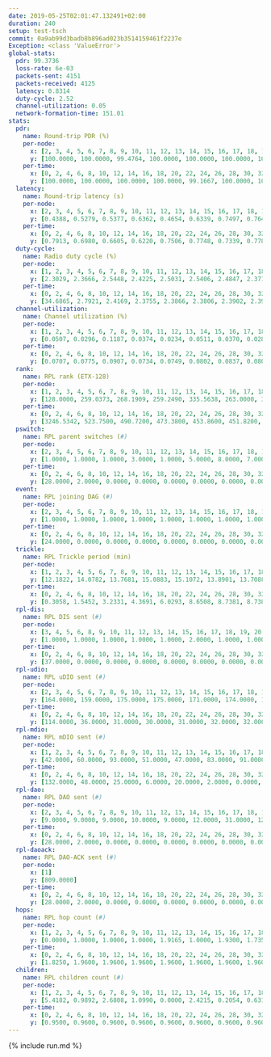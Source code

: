 ```yaml
---
date: 2019-05-25T02:01:47.132491+02:00
duration: 240
setup: test-tsch
commit: 0a9ab99d3badb8b896ad023b3514159461f2237e
Exception: <class 'ValueError'>
global-stats:
  pdr: 99.3736
  loss-rate: 6e-03
  packets-sent: 4151
  packets-received: 4125
  latency: 0.8314
  duty-cycle: 2.52
  channel-utilization: 0.05
  network-formation-time: 151.01
stats:
  pdr:
    name: Round-trip PDR (%)
    per-node:
      x: [2, 3, 4, 5, 6, 7, 8, 9, 10, 11, 12, 13, 14, 15, 16, 17, 18, 19, 20, 21, 22, 23, 24, 25]
      y: [100.0000, 100.0000, 99.4764, 100.0000, 100.0000, 100.0000, 100.0000, 100.0000, 100.0000, 99.4220, 99.3976, 100.0000, 99.4286, 99.4413, 99.4565, 90.8571, 100.0000, 99.4286, 100.0000, 99.3548, 100.0000, 99.3711, 100.0000, 99.4624]
    per-time:
      x: [0, 2, 4, 6, 8, 10, 12, 14, 16, 18, 20, 22, 24, 26, 28, 30, 32, 34, 36, 38, 40, 42, 44, 46, 48, 50, 52, 54, 56, 58, 60, 62, 64, 66, 68]
      y: [100.0000, 100.0000, 100.0000, 100.0000, 99.1667, 100.0000, 100.0000, 100.0000, 98.3333, 99.1667, 100.0000, 100.0000, 100.0000, 100.0000, 100.0000, 100.0000, 100.0000, 99.1736, 96.6667, 99.1667, 91.5966, 100.0000, 100.0000, 100.0000, 100.0000, 100.0000, 100.0000, 98.3333, 99.1667, 100.0000, 99.1667, 100.0000, 100.0000, 98.3333, 100.0000]
  latency:
    name: Round-trip latency (s)
    per-node:
      x: [2, 3, 4, 5, 6, 7, 8, 9, 10, 11, 12, 13, 14, 15, 16, 17, 18, 19, 20, 21, 22, 23, 24, 25]
      y: [0.4388, 0.5279, 0.5377, 0.6362, 0.4654, 0.6339, 0.7497, 0.7641, 0.6066, 0.8344, 0.8455, 0.6618, 0.9521, 0.8111, 0.7090, 1.0206, 0.8395, 1.0264, 0.9611, 1.3553, 1.0730, 1.2156, 1.2019, 1.2183]
    per-time:
      x: [0, 2, 4, 6, 8, 10, 12, 14, 16, 18, 20, 22, 24, 26, 28, 30, 32, 34, 36, 38, 40, 42, 44, 46, 48, 50, 52, 54, 56, 58, 60, 62, 64, 66, 68]
      y: [0.7913, 0.6980, 0.6605, 0.6220, 0.7506, 0.7748, 0.7339, 0.7784, 0.7537, 0.7690, 0.7944, 0.8024, 0.8423, 0.8117, 0.8925, 0.7931, 0.7434, 0.7526, 0.8272, 0.7870, 0.8266, 0.8940, 0.8135, 0.7629, 1.0285, 0.9398, 0.7722, 0.8547, 0.8462, 0.8773, 1.3015, 1.1470, 0.9102, 0.9339, 0.7991]
  duty-cycle:
    name: Radio duty cycle (%)
    per-node:
      x: [1, 2, 3, 4, 5, 6, 7, 8, 9, 10, 11, 12, 13, 14, 15, 16, 17, 18, 19, 20, 21, 22, 23, 24, 25]
      y: [2.3029, 2.3666, 2.5448, 2.4225, 2.5031, 2.5406, 2.4847, 2.3710, 2.5722, 2.5322, 2.5206, 2.4732, 2.6850, 2.5824, 2.5438, 2.5918, 2.4588, 2.6469, 2.6140, 2.6670, 2.7423, 2.6485, 3.1607, 2.7862, 2.7136]
    per-time:
      x: [0, 2, 4, 6, 8, 10, 12, 14, 16, 18, 20, 22, 24, 26, 28, 30, 32, 34, 36, 38, 40, 42, 44, 46, 48, 50, 52, 54, 56, 58, 60, 62, 64, 66, 68, 70, 72, 74, 76, 78, 80, 82, 84, 86, 88, 90, 92, 94, 96, 98, 100, 102, 104, 106, 108, 110, 112, 114, 116, 118, 120, 122, 124, 126, 128, 130, 132, 134, 136, 138, 140, 142, 144, 146, 148, 150, 152, 154, 156, 158, 160, 162, 164, 166, 168, 170, 172, 174, 176, 178, 180, 182, 184, 186, 188, 190, 192, 194, 196, 198, 200, 202, 204, 206, 208, 210, 212, 214, 216, 218, 220, 222, 224, 226, 228, 230, 232, 234, 236, 238]
      y: [34.6865, 2.7921, 2.4169, 2.3755, 2.3866, 2.3806, 2.3902, 2.3914, 2.3927, 2.3957, 2.4105, 2.4082, 2.4080, 2.4055, 2.4212, 2.4297, 2.3988, 2.3998, 2.5135, 2.3877, 2.4640, 2.4550, 2.4387, 2.4023, 2.3936, 2.4086, 2.4000, 2.3832, 2.4036, 2.4148, 2.4169, 2.4060, 2.3852, 2.3830, 2.3904, 2.2119, 2.2586, 2.3643, 2.4149, 2.5032, 2.5085, 2.5290, 2.5678, 2.3999, 2.2864, 2.2660, 2.2700, 2.2677, 2.2593, 2.2634, 2.2646, 2.2642, 2.2590, 2.2582, 2.2561, 2.2574, 2.2640, 2.2757, 2.2644, 2.2594, 2.2601, 2.2551, 2.2622, 2.2560, 2.2586, 2.2677, 2.2603, 2.2720, 2.2616, 2.2524, 2.2564, 2.2722, 2.2590, 2.2591, 2.2610, 2.2635, 2.2662, 2.2575, 2.2575, 2.2547, 2.2610, 2.2580, 2.2598, 2.2594, 2.2620, 2.2705, 2.2592, 2.2584, 2.2577, 2.2585, 2.2642, 2.2579, 2.2611, 2.2589, 2.2647, 2.2580, 2.2599, 2.2574, 2.2561, 2.2618, 2.2657, 2.2595, 2.2582, 2.2621, 2.2561, 2.2575, 2.2522, 2.2574, 2.2644, 2.2602, 2.2660, 2.2565, 2.2638, 2.2626, 2.2627, 2.2576, 2.2571, 2.2644, 2.2601, 2.2567]
  channel-utilization:
    name: Channel utilization (%)
    per-node:
      x: [1, 2, 3, 4, 5, 6, 7, 8, 9, 10, 11, 12, 13, 14, 15, 16, 17, 18, 19, 20, 21, 22, 23, 24, 25]
      y: [0.0507, 0.0296, 0.1187, 0.0374, 0.0234, 0.0511, 0.0370, 0.0282, 0.0253, 0.0238, 0.0279, 0.0277, 0.1159, 0.0255, 0.0681, 0.0385, 0.0591, 0.0388, 0.0269, 0.0495, 0.0291, 0.0298, 0.0244, 0.0233, 0.0247]
    per-time:
      x: [0, 2, 4, 6, 8, 10, 12, 14, 16, 18, 20, 22, 24, 26, 28, 30, 32, 34, 36, 38, 40, 42, 44, 46, 48, 50, 52, 54, 56, 58, 60, 62, 64, 66, 68, 70, 72, 74, 76, 78, 80, 82, 84, 86, 88, 90, 92, 94, 96, 98, 100, 102, 104, 106, 108, 110, 112, 114, 116, 118, 120, 122, 124, 126, 128, 130, 132, 134, 136, 138, 140, 142, 144, 146, 148, 150, 152, 154, 156, 158, 160, 162, 164, 166, 168, 170, 172, 174, 176, 178, 180, 182, 184, 186, 188, 190, 192, 194, 196, 198, 200, 202, 204, 206, 208, 210, 212, 214, 216, 218, 220, 222, 224, 226, 228, 230, 232, 234, 236, 238]
      y: [0.0707, 0.0775, 0.0907, 0.0734, 0.0749, 0.0802, 0.0837, 0.0809, 0.0803, 0.0861, 0.0908, 0.0894, 0.0912, 0.0881, 0.0939, 0.0981, 0.0839, 0.0849, 0.2128, 0.0476, 0.0297, 0.0371, 0.0956, 0.0823, 0.0821, 0.0881, 0.0838, 0.0790, 0.0852, 0.0956, 0.0926, 0.0899, 0.0792, 0.0776, 0.0823, 0.0484, 0.0322, 0.0334, 0.0702, 0.0987, 0.1095, 0.1137, 0.1278, 0.0629, 0.0229, 0.0190, 0.0206, 0.0203, 0.0189, 0.0197, 0.0184, 0.0188, 0.0184, 0.0188, 0.0177, 0.0184, 0.0193, 0.0249, 0.0201, 0.0179, 0.0188, 0.0176, 0.0203, 0.0176, 0.0189, 0.0210, 0.0189, 0.0221, 0.0194, 0.0166, 0.0183, 0.0242, 0.0191, 0.0187, 0.0190, 0.0195, 0.0199, 0.0174, 0.0181, 0.0174, 0.0195, 0.0182, 0.0189, 0.0183, 0.0191, 0.0231, 0.0177, 0.0191, 0.0184, 0.0187, 0.0214, 0.0179, 0.0184, 0.0181, 0.0201, 0.0179, 0.0196, 0.0184, 0.0175, 0.0206, 0.0205, 0.0183, 0.0171, 0.0189, 0.0177, 0.0185, 0.0165, 0.0177, 0.0209, 0.0182, 0.0205, 0.0174, 0.0193, 0.0210, 0.0216, 0.0188, 0.0181, 0.0210, 0.0180, 0.0182]
  rank:
    name: RPL rank (ETX-128)
    per-node:
      x: [1, 2, 3, 4, 5, 6, 7, 8, 9, 10, 11, 12, 13, 14, 15, 16, 17, 18, 19, 20, 21, 22, 23, 24, 25]
      y: [128.0000, 259.0373, 268.1909, 259.2490, 335.5638, 263.0000, 366.3184, 1676.9127, 719.9838, 396.4421, 524.7642, 5717.5936, 370.7801, 5358.2615, 411.6556, 463.5968, 41838.4972, 4089.3139, 522.7951, 543.2946, 1861.9644, 1122.3130, 7020.1182, 4726.5498, 4230.3993]
    per-time:
      x: [0, 2, 4, 6, 8, 10, 12, 14, 16, 18, 20, 22, 24, 26, 28, 30, 32, 34, 36, 38, 40, 42, 44, 46, 48, 50, 52, 54, 56, 58, 60, 62, 64, 66, 68, 70, 72, 74, 76, 78, 80, 82, 84, 86, 88, 90, 92, 94, 96, 98, 100, 102, 104, 106, 108, 110, 112, 114, 116, 118, 120, 122, 124, 126, 128, 130, 132, 134, 136, 138, 140, 142, 144, 146, 148, 150, 152, 154, 156, 158, 160, 162, 164, 166, 168, 170, 172, 174, 176, 178, 180, 182, 184, 186, 188, 190, 192, 194, 196, 198, 200, 202, 204, 206, 208, 210, 212, 214, 216, 218, 220, 222, 224, 226, 228, 230, 232, 234, 236, 238]
      y: [3246.5342, 523.7500, 490.7200, 473.3800, 453.8600, 451.8200, 461.1200, 457.1000, 455.8200, 457.5741, 479.5660, 474.0600, 474.0588, 470.5200, 481.9608, 485.0189, 460.7800, 453.5400, 491.1462, 22787.0495, 59729.2435, 58929.6152, 462.8846, 458.8800, 455.7843, 470.5400, 480.1800, 474.4118, 470.7600, 478.4118, 467.2075, 468.1961, 460.8600, 458.2000, 461.6800, 808.2295, 1298.3665, 1881.5452, 3151.3602, 4874.1799, 16679.2574, 17708.0472, 19862.3333, 3820.0678, 493.2600, 486.7451, 481.8431, 475.6800, 474.7736, 460.0600, 456.1569, 447.6200, 448.3333, 445.1800, 444.7000, 444.1000, 443.0200, 440.6667, 440.5490, 442.7200, 442.6800, 442.3922, 440.6275, 440.8431, 438.0200, 440.8824, 443.8235, 433.3922, 429.7400, 428.6400, 429.7600, 438.3077, 430.2000, 432.6346, 427.6200, 424.1000, 422.8000, 422.4600, 420.9400, 419.4600, 418.7647, 417.8800, 418.4800, 417.4200, 416.7059, 411.8400, 409.2400, 408.6200, 407.9804, 408.5200, 411.8431, 415.8000, 414.4400, 414.8431, 411.7000, 412.1800, 410.2745, 408.1000, 408.8400, 407.6800, 404.7000, 402.2800, 405.3200, 409.0000, 408.0800, 407.4000, 407.5400, 407.0577, 404.6200, 404.3800, 406.2600, 406.7200, 409.4200, 408.2400, 410.1765, 409.7500, 407.6000, 406.4510, 406.3000, 405.7843]
  pswitch:
    name: RPL parent switches (#)
    per-node:
      x: [2, 3, 4, 5, 6, 7, 8, 9, 10, 11, 12, 13, 14, 15, 16, 17, 18, 19, 20, 21, 22, 23, 24, 25]
      y: [1.0000, 1.0000, 1.0000, 3.0000, 1.0000, 5.0000, 8.0000, 7.0000, 2.0000, 6.0000, 24.0000, 1.0000, 24.0000, 1.0000, 8.0000, 30.0000, 21.0000, 4.0000, 1.0000, 9.0000, 5.0000, 32.0000, 18.0000, 20.0000]
    per-time:
      x: [0, 2, 4, 6, 8, 10, 12, 14, 16, 18, 20, 22, 24, 26, 28, 30, 32, 34, 36, 38, 40, 42, 44, 46, 48, 50, 52, 54, 56, 58, 60, 62, 64, 66, 68, 70, 72, 74, 76, 78, 80, 82, 84, 86, 88, 90, 92, 94, 96, 98, 100, 102, 104, 106, 108, 110, 112, 114, 116, 118, 120, 122, 124, 126, 128, 130, 132, 134, 136, 138, 140, 142, 144, 146, 148, 150, 152, 154, 156, 158, 160, 162, 164, 166, 168, 170, 172, 174, 176, 178, 180, 182, 184, 186, 188, 190, 192, 194, 196, 198, 200, 202, 204, 206, 208, 210, 212, 214, 216, 218, 220, 222, 224, 226, 228, 230, 232, 234, 236, 238]
      y: [28.0000, 2.0000, 0.0000, 0.0000, 0.0000, 0.0000, 0.0000, 0.0000, 0.0000, 4.0000, 3.0000, 0.0000, 1.0000, 0.0000, 1.0000, 3.0000, 0.0000, 0.0000, 0.0000, 1.0000, 0.0000, 0.0000, 2.0000, 0.0000, 1.0000, 0.0000, 0.0000, 1.0000, 0.0000, 1.0000, 3.0000, 1.0000, 0.0000, 0.0000, 0.0000, 1.0000, 5.0000, 8.0000, 17.0000, 26.0000, 26.0000, 29.0000, 31.0000, 6.0000, 0.0000, 1.0000, 1.0000, 0.0000, 3.0000, 0.0000, 1.0000, 0.0000, 1.0000, 0.0000, 0.0000, 0.0000, 0.0000, 1.0000, 1.0000, 0.0000, 0.0000, 1.0000, 1.0000, 1.0000, 0.0000, 1.0000, 1.0000, 1.0000, 0.0000, 0.0000, 0.0000, 2.0000, 0.0000, 2.0000, 0.0000, 0.0000, 0.0000, 0.0000, 0.0000, 0.0000, 1.0000, 0.0000, 0.0000, 0.0000, 1.0000, 0.0000, 0.0000, 0.0000, 1.0000, 0.0000, 1.0000, 0.0000, 0.0000, 1.0000, 0.0000, 0.0000, 1.0000, 0.0000, 0.0000, 0.0000, 0.0000, 0.0000, 0.0000, 0.0000, 0.0000, 0.0000, 0.0000, 2.0000, 0.0000, 0.0000, 0.0000, 0.0000, 0.0000, 0.0000, 1.0000, 2.0000, 0.0000, 1.0000, 0.0000, 1.0000]
  event:
    name: RPL joining DAG (#)
    per-node:
      x: [2, 3, 4, 5, 6, 7, 8, 9, 10, 11, 12, 13, 14, 15, 16, 17, 18, 19, 20, 21, 22, 23, 24, 25]
      y: [1.0000, 1.0000, 1.0000, 1.0000, 1.0000, 1.0000, 1.0000, 1.0000, 1.0000, 1.0000, 1.0000, 1.0000, 1.0000, 1.0000, 1.0000, 2.0000, 1.0000, 1.0000, 1.0000, 1.0000, 1.0000, 1.0000, 1.0000, 1.0000]
    per-time:
      x: [0, 2, 4, 6, 8, 10, 12, 14, 16, 18, 20, 22, 24, 26, 28, 30, 32, 34, 36, 38, 40, 42, 44]
      y: [24.0000, 0.0000, 0.0000, 0.0000, 0.0000, 0.0000, 0.0000, 0.0000, 0.0000, 0.0000, 0.0000, 0.0000, 0.0000, 0.0000, 0.0000, 0.0000, 0.0000, 0.0000, 0.0000, 0.0000, 0.0000, 0.0000, 1.0000]
  trickle:
    name: RPL Trickle period (min)
    per-node:
      x: [1, 2, 3, 4, 5, 6, 7, 8, 9, 10, 11, 12, 13, 14, 15, 16, 17, 18, 19, 20, 21, 22, 23, 24, 25]
      y: [12.1822, 14.0782, 13.7681, 15.0883, 15.1072, 13.8901, 13.7088, 13.5314, 14.1163, 15.0085, 14.0360, 11.8811, 13.8128, 11.9942, 13.7355, 13.8091, 7.0793, 12.2120, 13.7468, 13.6632, 13.2335, 13.6428, 16.0401, 13.6435, 13.6786]
    per-time:
      x: [0, 2, 4, 6, 8, 10, 12, 14, 16, 18, 20, 22, 24, 26, 28, 30, 32, 34, 36, 38, 40, 42, 44, 46, 48, 50, 52, 54, 56, 58, 60, 62, 64, 66, 68, 70, 72, 74, 76, 78, 80, 82, 84, 86, 88, 90, 92, 94, 96, 98, 100, 102, 104, 106, 108, 110, 112, 114, 116, 118, 120, 122, 124, 126, 128, 130, 132, 134, 136, 138, 140, 142, 144, 146, 148, 150, 152, 154, 156, 158, 160, 162, 164, 166, 168, 170, 172, 174, 176, 178, 180, 182, 184, 186, 188, 190, 192, 194, 196, 198, 200, 202, 204, 206, 208, 210, 212, 214, 216, 218, 220, 222, 224, 226, 228, 230, 232, 234, 236, 238]
      y: [0.3058, 1.5452, 3.2331, 4.3691, 6.0293, 8.6508, 8.7381, 8.7381, 8.7381, 16.5054, 16.4999, 16.8428, 16.9194, 16.9520, 17.0479, 17.1465, 17.1267, 17.1267, 17.2746, 11.2199, 1.8588, 2.7289, 6.0048, 7.3619, 8.0956, 8.7381, 11.0974, 11.1368, 11.3596, 11.8222, 16.9817, 17.4763, 17.4763, 17.4763, 17.4763, 17.4763, 17.2350, 15.5093, 9.6798, 1.7513, 3.7798, 3.8854, 3.8974, 1.5331, 2.2938, 4.2834, 4.4547, 7.0779, 8.7381, 8.7381, 8.9095, 12.4081, 17.4763, 17.4763, 17.4763, 17.4763, 17.4763, 17.4763, 17.4763, 17.4763, 17.4763, 17.4763, 17.4763, 17.4763, 17.4763, 17.4763, 17.4763, 17.4763, 17.4763, 17.4763, 17.4763, 17.4763, 17.4763, 17.4763, 17.4763, 17.4763, 17.4763, 17.4763, 17.4763, 17.4763, 17.4763, 17.4763, 17.4763, 17.4763, 17.4763, 17.4763, 17.4763, 17.4763, 17.4763, 17.4763, 17.4763, 17.4763, 17.4763, 17.4763, 17.4763, 17.4763, 17.4763, 17.4763, 17.4763, 17.4763, 17.4763, 17.4763, 17.4763, 17.4763, 17.4763, 17.4763, 17.4763, 17.4763, 17.4763, 17.4763, 17.4763, 17.4763, 17.4763, 17.4763, 17.4763, 17.4763, 17.4763, 17.4763, 17.4763, 17.4763]
  rpl-dis:
    name: RPL DIS sent (#)
    per-node:
      x: [3, 4, 5, 6, 8, 9, 10, 11, 12, 13, 14, 15, 16, 17, 18, 19, 20, 21, 22, 23, 24, 25]
      y: [1.0000, 1.0000, 1.0000, 1.0000, 1.0000, 2.0000, 1.0000, 1.0000, 7.0000, 1.0000, 6.0000, 1.0000, 2.0000, 14.0000, 5.0000, 2.0000, 2.0000, 3.0000, 2.0000, 11.0000, 4.0000, 4.0000]
    per-time:
      x: [0, 2, 4, 6, 8, 10, 12, 14, 16, 18, 20, 22, 24, 26, 28, 30, 32, 34, 36, 38, 40, 42, 44, 46, 48, 50, 52, 54, 56, 58, 60, 62, 64, 66, 68, 70, 72, 74, 76, 78, 80, 82, 84, 86]
      y: [37.0000, 0.0000, 0.0000, 0.0000, 0.0000, 0.0000, 0.0000, 0.0000, 0.0000, 0.0000, 0.0000, 0.0000, 0.0000, 0.0000, 0.0000, 0.0000, 0.0000, 0.0000, 0.0000, 1.0000, 3.0000, 3.0000, 0.0000, 0.0000, 0.0000, 0.0000, 0.0000, 0.0000, 0.0000, 0.0000, 0.0000, 0.0000, 0.0000, 0.0000, 0.0000, 0.0000, 1.0000, 4.0000, 3.0000, 3.0000, 5.0000, 6.0000, 6.0000, 1.0000]
  rpl-udio:
    name: RPL uDIO sent (#)
    per-node:
      x: [2, 3, 4, 5, 6, 7, 8, 9, 10, 11, 12, 13, 14, 15, 16, 17, 18, 19, 20, 21, 22, 23, 24, 25]
      y: [164.0000, 159.0000, 175.0000, 175.0000, 171.0000, 174.0000, 173.0000, 178.0000, 185.0000, 171.0000, 209.0000, 163.0000, 194.0000, 179.0000, 167.0000, 236.0000, 187.0000, 173.0000, 173.0000, 180.0000, 168.0000, 171.0000, 173.0000, 171.0000]
    per-time:
      x: [0, 2, 4, 6, 8, 10, 12, 14, 16, 18, 20, 22, 24, 26, 28, 30, 32, 34, 36, 38, 40, 42, 44, 46, 48, 50, 52, 54, 56, 58, 60, 62, 64, 66, 68, 70, 72, 74, 76, 78, 80, 82, 84, 86, 88, 90, 92, 94, 96, 98, 100, 102, 104, 106, 108, 110, 112, 114, 116, 118, 120, 122, 124, 126, 128, 130, 132, 134, 136, 138, 140, 142, 144, 146, 148, 150, 152, 154, 156, 158, 160, 162, 164, 166, 168, 170, 172, 174, 176, 178, 180, 182, 184, 186, 188, 190, 192, 194, 196, 198, 200, 202, 204, 206, 208, 210, 212, 214, 216, 218, 220, 222, 224, 226, 228, 230, 232, 234, 236, 238, 240]
      y: [114.0000, 36.0000, 31.0000, 30.0000, 31.0000, 32.0000, 32.0000, 34.0000, 34.0000, 33.0000, 34.0000, 37.0000, 30.0000, 31.0000, 32.0000, 35.0000, 38.0000, 33.0000, 37.0000, 50.0000, 26.0000, 38.0000, 40.0000, 31.0000, 41.0000, 30.0000, 28.0000, 29.0000, 35.0000, 30.0000, 36.0000, 36.0000, 31.0000, 30.0000, 33.0000, 34.0000, 30.0000, 43.0000, 54.0000, 57.0000, 57.0000, 49.0000, 57.0000, 35.0000, 31.0000, 37.0000, 35.0000, 34.0000, 30.0000, 33.0000, 31.0000, 36.0000, 35.0000, 32.0000, 42.0000, 30.0000, 38.0000, 33.0000, 31.0000, 39.0000, 33.0000, 30.0000, 35.0000, 33.0000, 34.0000, 33.0000, 37.0000, 39.0000, 34.0000, 34.0000, 32.0000, 35.0000, 33.0000, 32.0000, 31.0000, 38.0000, 34.0000, 35.0000, 32.0000, 29.0000, 35.0000, 33.0000, 48.0000, 29.0000, 36.0000, 35.0000, 36.0000, 33.0000, 33.0000, 34.0000, 36.0000, 35.0000, 35.0000, 26.0000, 34.0000, 34.0000, 38.0000, 40.0000, 32.0000, 33.0000, 30.0000, 33.0000, 33.0000, 31.0000, 32.0000, 37.0000, 27.0000, 37.0000, 28.0000, 33.0000, 40.0000, 31.0000, 48.0000, 31.0000, 38.0000, 31.0000, 35.0000, 32.0000, 30.0000, 43.0000, 0.0000]
  rpl-mdio:
    name: RPL mDIO sent (#)
    per-node:
      x: [1, 2, 3, 4, 5, 6, 7, 8, 9, 10, 11, 12, 13, 14, 15, 16, 17, 18, 19, 20, 21, 22, 23, 24, 25]
      y: [42.0000, 60.0000, 93.0000, 51.0000, 47.0000, 83.0000, 91.0000, 68.0000, 70.0000, 59.0000, 76.0000, 66.0000, 98.0000, 64.0000, 104.0000, 102.0000, 50.0000, 75.0000, 104.0000, 102.0000, 85.0000, 74.0000, 27.0000, 35.0000, 39.0000]
    per-time:
      x: [0, 2, 4, 6, 8, 10, 12, 14, 16, 18, 20, 22, 24, 26, 28, 30, 32, 34, 36, 38, 40, 42, 44, 46, 48, 50, 52, 54, 56, 58, 60, 62, 64, 66, 68, 70, 72, 74, 76, 78, 80, 82, 84, 86, 88, 90, 92, 94, 96, 98, 100, 102, 104, 106, 108, 110, 112, 114, 116, 118, 120, 122, 124, 126, 128, 130, 132, 134, 136, 138, 140, 142, 144, 146, 148, 150, 152, 154, 156, 158, 160, 162, 164, 166, 168, 170, 172, 174, 176, 178, 180, 182, 184, 186, 188, 190, 192, 194, 196, 198, 200, 202, 204, 206, 208, 210, 212, 214, 216, 218, 220, 222, 224, 226, 228, 230, 232, 234, 236, 238, 240]
      y: [132.0000, 48.0000, 25.0000, 6.0000, 20.0000, 2.0000, 0.0000, 10.0000, 14.0000, 1.0000, 4.0000, 1.0000, 1.0000, 2.0000, 6.0000, 8.0000, 3.0000, 4.0000, 3.0000, 38.0000, 134.0000, 116.0000, 35.0000, 16.0000, 6.0000, 15.0000, 3.0000, 1.0000, 5.0000, 8.0000, 4.0000, 1.0000, 0.0000, 2.0000, 4.0000, 5.0000, 17.0000, 136.0000, 90.0000, 129.0000, 84.0000, 141.0000, 101.0000, 104.0000, 34.0000, 10.0000, 14.0000, 10.0000, 1.0000, 7.0000, 9.0000, 8.0000, 0.0000, 0.0000, 0.0000, 1.0000, 8.0000, 5.0000, 5.0000, 4.0000, 2.0000, 0.0000, 0.0000, 0.0000, 0.0000, 10.0000, 1.0000, 10.0000, 4.0000, 0.0000, 0.0000, 0.0000, 0.0000, 3.0000, 4.0000, 7.0000, 7.0000, 4.0000, 0.0000, 0.0000, 0.0000, 1.0000, 0.0000, 4.0000, 10.0000, 4.0000, 6.0000, 0.0000, 0.0000, 0.0000, 0.0000, 5.0000, 7.0000, 4.0000, 6.0000, 3.0000, 0.0000, 0.0000, 0.0000, 3.0000, 7.0000, 5.0000, 5.0000, 4.0000, 1.0000, 0.0000, 0.0000, 1.0000, 3.0000, 5.0000, 9.0000, 3.0000, 4.0000, 0.0000, 0.0000, 0.0000, 0.0000, 3.0000, 6.0000, 3.0000, 0.0000]
  rpl-dao:
    name: RPL DAO sent (#)
    per-node:
      x: [2, 3, 4, 5, 6, 7, 8, 9, 10, 11, 12, 13, 14, 15, 16, 17, 18, 19, 20, 21, 22, 23, 24, 25]
      y: [9.0000, 9.0000, 9.0000, 10.0000, 9.0000, 12.0000, 31.0000, 12.0000, 10.0000, 13.0000, 107.0000, 9.0000, 108.0000, 9.0000, 14.0000, 122.0000, 79.0000, 10.0000, 9.0000, 35.0000, 16.0000, 145.0000, 83.0000, 84.0000]
    per-time:
      x: [0, 2, 4, 6, 8, 10, 12, 14, 16, 18, 20, 22, 24, 26, 28, 30, 32, 34, 36, 38, 40, 42, 44, 46, 48, 50, 52, 54, 56, 58, 60, 62, 64, 66, 68, 70, 72, 74, 76, 78, 80, 82, 84, 86, 88, 90, 92, 94, 96, 98, 100, 102, 104, 106, 108, 110, 112, 114, 116, 118, 120, 122, 124, 126, 128, 130, 132, 134, 136, 138, 140, 142, 144, 146, 148, 150, 152, 154, 156, 158, 160, 162, 164, 166, 168, 170, 172, 174, 176, 178, 180, 182, 184, 186, 188, 190, 192, 194, 196, 198, 200, 202, 204, 206, 208, 210, 212, 214, 216, 218, 220, 222, 224, 226, 228, 230, 232, 234, 236, 238]
      y: [28.0000, 2.0000, 0.0000, 0.0000, 0.0000, 0.0000, 0.0000, 0.0000, 0.0000, 4.0000, 2.0000, 0.0000, 1.0000, 0.0000, 17.0000, 5.0000, 0.0000, 0.0000, 1.0000, 1.0000, 0.0000, 0.0000, 2.0000, 2.0000, 3.0000, 0.0000, 0.0000, 1.0000, 9.0000, 8.0000, 5.0000, 1.0000, 0.0000, 1.0000, 0.0000, 5.0000, 26.0000, 44.0000, 81.0000, 115.0000, 132.0000, 147.0000, 152.0000, 16.0000, 3.0000, 1.0000, 1.0000, 0.0000, 3.0000, 0.0000, 1.0000, 0.0000, 1.0000, 1.0000, 0.0000, 0.0000, 5.0000, 9.0000, 3.0000, 0.0000, 2.0000, 1.0000, 3.0000, 2.0000, 0.0000, 2.0000, 2.0000, 2.0000, 0.0000, 0.0000, 3.0000, 8.0000, 3.0000, 2.0000, 2.0000, 1.0000, 1.0000, 1.0000, 0.0000, 2.0000, 2.0000, 3.0000, 0.0000, 0.0000, 1.0000, 9.0000, 2.0000, 2.0000, 1.0000, 2.0000, 2.0000, 0.0000, 0.0000, 1.0000, 3.0000, 1.0000, 3.0000, 0.0000, 1.0000, 9.0000, 2.0000, 1.0000, 0.0000, 2.0000, 1.0000, 1.0000, 0.0000, 2.0000, 2.0000, 1.0000, 3.0000, 0.0000, 1.0000, 6.0000, 6.0000, 2.0000, 1.0000, 3.0000, 0.0000, 2.0000]
  rpl-daoack:
    name: RPL DAO-ACK sent (#)
    per-node:
      x: [1]
      y: [809.0000]
    per-time:
      x: [0, 2, 4, 6, 8, 10, 12, 14, 16, 18, 20, 22, 24, 26, 28, 30, 32, 34, 36, 38, 40, 42, 44, 46, 48, 50, 52, 54, 56, 58, 60, 62, 64, 66, 68, 70, 72, 74, 76, 78, 80, 82, 84, 86, 88, 90, 92, 94, 96, 98, 100, 102, 104, 106, 108, 110, 112, 114, 116, 118, 120, 122, 124, 126, 128, 130, 132, 134, 136, 138, 140, 142, 144, 146, 148, 150, 152, 154, 156, 158, 160, 162, 164, 166, 168, 170, 172, 174, 176, 178, 180, 182, 184, 186, 188, 190, 192, 194, 196, 198, 200, 202, 204, 206, 208, 210, 212, 214, 216, 218, 220, 222, 224, 226, 228, 230, 232, 234, 236, 238]
      y: [28.0000, 2.0000, 0.0000, 0.0000, 0.0000, 0.0000, 0.0000, 0.0000, 0.0000, 4.0000, 2.0000, 0.0000, 1.0000, 0.0000, 17.0000, 5.0000, 0.0000, 0.0000, 1.0000, 1.0000, 0.0000, 0.0000, 2.0000, 2.0000, 2.0000, 0.0000, 0.0000, 1.0000, 9.0000, 7.0000, 5.0000, 1.0000, 0.0000, 1.0000, 0.0000, 1.0000, 13.0000, 17.0000, 39.0000, 58.0000, 150.0000, 139.0000, 144.0000, 14.0000, 3.0000, 1.0000, 1.0000, 0.0000, 3.0000, 0.0000, 1.0000, 0.0000, 1.0000, 1.0000, 0.0000, 0.0000, 5.0000, 9.0000, 3.0000, 0.0000, 2.0000, 1.0000, 3.0000, 2.0000, 0.0000, 2.0000, 2.0000, 2.0000, 0.0000, 0.0000, 3.0000, 8.0000, 3.0000, 2.0000, 2.0000, 1.0000, 1.0000, 1.0000, 0.0000, 2.0000, 2.0000, 3.0000, 0.0000, 0.0000, 1.0000, 9.0000, 2.0000, 2.0000, 1.0000, 2.0000, 2.0000, 0.0000, 0.0000, 1.0000, 3.0000, 1.0000, 3.0000, 0.0000, 1.0000, 9.0000, 2.0000, 1.0000, 0.0000, 2.0000, 1.0000, 1.0000, 0.0000, 2.0000, 2.0000, 1.0000, 3.0000, 0.0000, 1.0000, 6.0000, 6.0000, 2.0000, 1.0000, 3.0000, 0.0000, 2.0000]
  hops:
    name: RPL hop count (#)
    per-node:
      x: [1, 2, 3, 4, 5, 6, 7, 8, 9, 10, 11, 12, 13, 14, 15, 16, 17, 18, 19, 20, 21, 22, 23, 24, 25]
      y: [0.0000, 1.0000, 1.0000, 1.0000, 1.9165, 1.0000, 1.9300, 1.7354, 2.0000, 2.0007, 2.0000, 2.2343, 1.0000, 2.9555, 2.0000, 2.0000, 2.7697, 2.0357, 2.8936, 2.0000, 2.9636, 3.0000, 3.5051, 3.0606, 3.0492]
    per-time:
      x: [0, 2, 4, 6, 8, 10, 12, 14, 16, 18, 20, 22, 24, 26, 28, 30, 32, 34, 36, 38, 40, 42, 44, 46, 48, 50, 52, 54, 56, 58, 60, 62, 64, 66, 68, 70, 72, 74, 76, 78, 80, 82, 84, 86, 88, 90, 92, 94, 96, 98, 100, 102, 104, 106, 108, 110, 112, 114, 116, 118, 120, 122, 124, 126, 128, 130, 132, 134, 136, 138, 140, 142, 144, 146, 148, 150, 152, 154, 156, 158, 160, 162, 164, 166, 168, 170, 172, 174, 176, 178, 180, 182, 184, 186, 188, 190, 192, 194, 196, 198, 200, 202, 204, 206, 208, 210, 212, 214, 216, 218, 220, 222, 224, 226, 228, 230, 232, 234, 236, 238]
      y: [1.8250, 1.9600, 1.9600, 1.9600, 1.9600, 1.9600, 1.9600, 1.9600, 1.9600, 2.0200, 2.1000, 2.1200, 2.1200, 2.0800, 2.0800, 2.0400, 2.0000, 2.0000, 2.0000, 2.0400, 2.0400, 2.0400, 2.0200, 2.0400, 2.0400, 2.0000, 2.0000, 2.0200, 2.0400, 2.0400, 2.0600, 2.0800, 2.0800, 2.0800, 2.0800, 2.0530, 2.0575, 2.0568, 2.0722, 2.0868, 2.0600, 2.1800, 2.1200, 2.1200, 2.1200, 2.1000, 2.0600, 2.0400, 2.0200, 2.0000, 1.9800, 1.9600, 1.9400, 1.9200, 1.9200, 1.9200, 1.9200, 1.9000, 1.8800, 1.8800, 1.8800, 1.8800, 1.8800, 1.8800, 1.8800, 1.8800, 1.8800, 1.8600, 1.8400, 1.8400, 1.8400, 1.8400, 1.8400, 1.8000, 1.8000, 1.8000, 1.8000, 1.8000, 1.8000, 1.8000, 1.8000, 1.8000, 1.8000, 1.8000, 1.8000, 1.8000, 1.8000, 1.8000, 1.8000, 1.8000, 1.8000, 1.8000, 1.8000, 1.8000, 1.8000, 1.8000, 1.8000, 1.8000, 1.8000, 1.8000, 1.8000, 1.8000, 1.8000, 1.8000, 1.8000, 1.8000, 1.8000, 1.8000, 1.8000, 1.8000, 1.8000, 1.8000, 1.8000, 1.8000, 1.8000, 1.8000, 1.8000, 1.8000, 1.8000, 1.8000]
  children:
    name: RPL children count (#)
    per-node:
      x: [1, 2, 3, 4, 5, 6, 7, 8, 9, 10, 11, 12, 13, 14, 15, 16, 17, 18, 19, 20, 21, 22, 23, 24, 25]
      y: [5.4182, 0.9892, 2.6808, 1.0990, 0.0000, 2.4215, 0.2054, 0.6316, 0.0000, 0.0007, 0.0007, 0.0000, 3.3549, 0.0000, 2.5259, 1.4768, 0.0013, 0.5573, 0.1852, 2.0202, 0.2931, 0.0964, 0.0000, 0.0000, 0.0371]
    per-time:
      x: [0, 2, 4, 6, 8, 10, 12, 14, 16, 18, 20, 22, 24, 26, 28, 30, 32, 34, 36, 38, 40, 42, 44, 46, 48, 50, 52, 54, 56, 58, 60, 62, 64, 66, 68, 70, 72, 74, 76, 78, 80, 82, 84, 86, 88, 90, 92, 94, 96, 98, 100, 102, 104, 106, 108, 110, 112, 114, 116, 118, 120, 122, 124, 126, 128, 130, 132, 134, 136, 138, 140, 142, 144, 146, 148, 150, 152, 154, 156, 158, 160, 162, 164, 166, 168, 170, 172, 174, 176, 178, 180, 182, 184, 186, 188, 190, 192, 194, 196, 198, 200, 202, 204, 206, 208, 210, 212, 214, 216, 218, 220, 222, 224, 226, 228, 230, 232, 234, 236, 238]
      y: [0.9500, 0.9600, 0.9600, 0.9600, 0.9600, 0.9600, 0.9600, 0.9600, 0.9600, 0.9600, 0.9600, 0.9600, 0.9600, 0.9600, 0.9600, 0.9600, 0.9600, 0.9600, 0.9600, 0.9600, 0.9600, 0.9600, 0.9600, 0.9600, 0.9600, 0.9600, 0.9600, 0.9600, 0.9600, 0.9600, 0.9600, 0.9600, 0.9600, 0.9600, 0.9600, 0.9600, 0.9600, 0.9600, 0.9600, 0.9600, 0.9600, 0.9600, 0.9600, 0.9600, 0.9600, 0.9600, 0.9600, 0.9600, 0.9600, 0.9600, 0.9600, 0.9600, 0.9600, 0.9600, 0.9600, 0.9600, 0.9600, 0.9600, 0.9600, 0.9600, 0.9600, 0.9600, 0.9600, 0.9600, 0.9600, 0.9600, 0.9600, 0.9600, 0.9600, 0.9600, 0.9600, 0.9600, 0.9600, 0.9600, 0.9600, 0.9600, 0.9600, 0.9600, 0.9600, 0.9600, 0.9600, 0.9600, 0.9600, 0.9600, 0.9600, 0.9600, 0.9600, 0.9600, 0.9600, 0.9600, 0.9600, 0.9600, 0.9600, 0.9600, 0.9600, 0.9600, 0.9600, 0.9600, 0.9600, 0.9600, 0.9600, 0.9600, 0.9600, 0.9600, 0.9600, 0.9600, 0.9600, 0.9600, 0.9600, 0.9600, 0.9600, 0.9600, 0.9600, 0.9600, 0.9600, 0.9600, 0.9600, 0.9600, 0.9600, 0.9600]
---
```


{% include run.md %}
